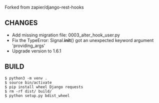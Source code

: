 Forked from zapier/django-rest-hooks

CHANGES
-------

- Add missing migration file: 0003_alter_hook_user.py
- Fix the TypeError: Signal.__init__() got an unexpected keyword argument 'providing_args'
- Upgrade version to 1.6.1

BUILD
-----

    $ python3 -m venv .
    $ source bin/activate
    $ pip install wheel Django requests
    $ rm -rf dist/ build/
    $ python setup.py bdist_wheel
